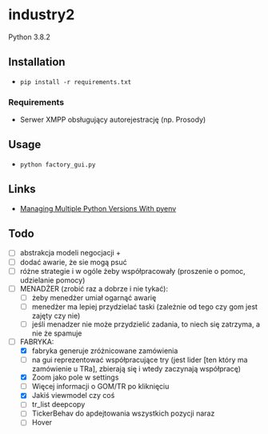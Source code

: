 # industry2

Python 3.8.2

## Installation

- `pip install -r requirements.txt`

### Requirements

- Serwer XMPP obsługujący autorejestrację (np. Prosody)

## Usage

- `python factory_gui.py`

## Links

- [Managing Multiple Python Versions With pyenv](https://realpython.com/intro-to-pyenv/)


## Todo

- [ ] abstrakcja modeli negocjacji + 
- [ ] dodać awarie, że sie mogą psuć
- [ ] różne strategie i w ogóle żeby współpracowały (proszenie o pomoc, udzielanie pomocy)
- [ ] MENADŻER (zrobić raz a dobrze i nie tykać):
    - [ ] żeby menedżer umiał ogarnąć awarię
    - [ ] menedżer ma lepiej przydzielać taski (zależnie od tego czy gom jest zajęty czy nie)
    - [ ] jeśli menadzer nie może przydzielić zadania, to niech się zatrzyma, a nie że spamuje
- [ ] FABRYKA:
    - [x] fabryka generuje zróżnicowane zamówienia
    - [ ] na gui reprezentować współpracujące try (jest lider [ten który ma zamówienie u TRa], zbierają się i wtedy zaczynają współpracę)
    - [x] Zoom jako pole w settings
    - [ ] Więcej informacji o GOM/TR po kliknięciu
    - [x] Jakiś viewmodel czy coś
    - [ ] tr_list deepcopy
    - [ ] TickerBehav do apdejtowania wszystkich pozycji naraz
    - [ ] Hover
